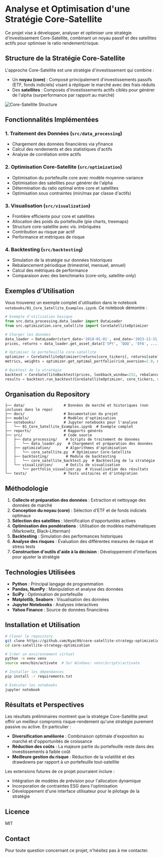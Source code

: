 # Analyse et Optimisation d'une Stratégie Core-Satellite

Ce projet vise à développer, analyser et optimiser une stratégie d'investissement Core-Satellite, combinant un noyau passif et des satellites actifs pour optimiser le ratio rendement/risque.

## Structure de la Stratégie Core-Satellite

L'approche Core-Satellite est une stratégie d'investissement qui combine :
- Un **noyau (core)** : Composé principalement d'investissements passifs (ETF, fonds indiciels) visant à répliquer le marché avec des frais réduits
- Des **satellites** : Composés d'investissements actifs ciblés pour générer de l'alpha (surperformance par rapport au marché)

![Core-Satellite Structure](./docs/images/core-satellite-structure.png)

## Fonctionnalités Implémentées

### 1. Traitement des Données (`src/data_processing`)
- Chargement des données financières via yfinance
- Calcul des rendements et des statistiques d'actifs
- Analyse de corrélation entre actifs

### 2. Optimisation Core-Satellite (`src/optimization`)
- Optimisation du portefeuille core avec modèle moyenne-variance
- Optimisation des satellites pour générer de l'alpha
- Détermination du ratio optimal entre core et satellites
- Optimisation sous contraintes (min/max par classe d'actifs)

### 3. Visualisation (`src/visualization`)
- Frontière efficiente pour core et satellites
- Allocation des poids du portefeuille (pie charts, treemaps)
- Structure core-satellite avec vis. imbriquées
- Contribution au risque par actif
- Performance et métriques de risque

### 4. Backtesting (`src/backtesting`)
- Simulation de la stratégie sur données historiques
- Rebalancement périodique (trimestriel, mensuel, annuel)
- Calcul des métriques de performance
- Comparaison avec des benchmarks (core-only, satellite-only)

## Exemples d'Utilisation

Vous trouverez un exemple complet d'utilisation dans le notebook `notebooks/01_Core_Satellite_Examples.ipynb`. Ce notebook démontre :

```python
# Exemple d'utilisation basique
from src.data_processing.data_loader import DataLoader
from src.optimization.core_satellite import CoreSatelliteOptimizer

# Charger les données
data_loader = DataLoader(start_date='2018-01-01', end_date='2023-12-31')
prices, returns = data_loader.get_asset_data(['SPY', 'QQQ', 'EFA', ...], ['AAPL', 'MSFT', ...])

# Optimiser le portefeuille core-satellite
optimizer = CoreSatelliteOptimizer(returns[core_tickers], returns[satellite_tickers])
metrics, weights = optimizer.get_optimal_portfolio(risk_aversion=2.0, min_core=0.3, max_core=0.9)

# Backtest de la stratégie
backtest = CoreSatelliteBacktest(prices, lookback_window=252, rebalance_freq='Q')
results = backtest.run_backtest(CoreSatelliteOptimizer, core_tickers, satellite_tickers)
```

## Organisation du Repository

```
├── data/                  # Données de marché et historiques (non incluses dans le repo)
├── docs/                  # Documentation du projet
├── models/                # Modèles d'optimisation
├── notebooks/             # Jupyter notebooks pour l'analyse
│   └── 01_Core_Satellite_Examples.ipynb  # Exemple complet
├── reports/               # Rapports générés
├── src/                   # Code source
│   ├── data_processing/    # Scripts de traitement de données
│   │   └── data_loader.py   # Chargement et préparation des données
│   ├── optimization/       # Algorithmes d'optimisation
│   │   └── core_satellite.py  # Optimiseur Core-Satellite
│   ├── backtesting/        # Module de backtesting
│   │   └── core_satellite_backtest.py  # Backtesting de la stratégie
│   └── visualization/      # Outils de visualisation
│       └── portfolio_visualizer.py  # Visualisation des résultats
└── tests/                 # Tests unitaires et d'intégration
```

## Méthodologie

1. **Collecte et préparation des données** : Extraction et nettoyage des données de marché
2. **Conception du noyau (core)** : Sélection d'ETF et de fonds indiciels optimaux
3. **Sélection des satellites** : Identification d'opportunités actives
4. **Optimisation des pondérations** : Utilisation de modèles mathématiques (Markowitz, Black-Litterman)
5. **Backtesting** : Simulation des performances historiques
6. **Analyse des risques** : Évaluation des différentes mesures de risque et stress tests
7. **Construction d'outils d'aide à la décision** : Développement d'interfaces pour ajuster la stratégie

## Technologies Utilisées

- **Python** : Principal langage de programmation
- **Pandas, NumPy** : Manipulation et analyse des données
- **SciPy** : Optimisation de portefeuille
- **Matplotlib, Seaborn** : Visualisation des données
- **Jupyter Notebooks** : Analyses interactives
- **Yahoo Finance** : Source de données financières

## Installation et Utilisation

```bash
# Cloner le repository
git clone https://github.com/Kyac99/core-satellite-strategy-optimization.git
cd core-satellite-strategy-optimization

# Créer un environnement virtuel
python -m venv venv
source venv/bin/activate  # Sur Windows: venv\Scripts\activate

# Installer les dépendances
pip install -r requirements.txt

# Exécuter les notebooks
jupyter notebook
```

## Résultats et Perspectives

Les résultats préliminaires montrent que la stratégie Core-Satellite peut offrir un meilleur compromis risque-rendement qu'une stratégie purement passive ou active. En particulier :

- **Diversification améliorée** : Combinaison optimale d'exposition au marché et d'opportunités de croissance
- **Réduction des coûts** : La majeure partie du portefeuille reste dans des investissements à faible coût
- **Meilleure gestion du risque** : Réduction de la volatilité et des drawdowns par rapport à un portefeuille tout-satellite

Les extensions futures de ce projet pourraient inclure :
- Intégration de modèles de prévision pour l'allocation dynamique
- Incorporation de contraintes ESG dans l'optimisation
- Développement d'une interface utilisateur pour le pilotage de la stratégie

## Licence

MIT

## Contact

Pour toute question concernant ce projet, n'hésitez pas à me contacter.
